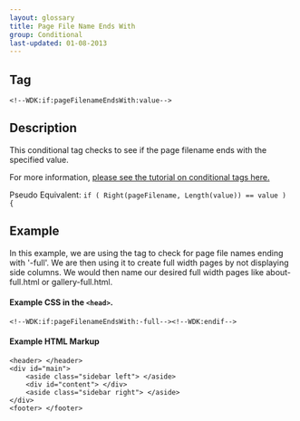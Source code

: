 ```yaml
---
layout: glossary
title: Page File Name Ends With
group: Conditional
last-updated: 01-08-2013
---
```



## Tag

`<!--WDK:if:pageFilenameEndsWith:value-->`

## Description

This conditional tag checks to see if the page filename ends with the specified value.

For more information, [please see the tutorial on conditional tags here.](/pages/tutorials/12conditional-tags.html)

Pseudo Equivalent:
`if ( Right(pageFilename, Length(value)) == value )  {`

## Example
In this example, we are using the tag to check for page file names ending with '-full'. We are then using it to create full width pages by not displaying side columns. We would then name our desired full width pages like about-full.html or gallery-full.html.

#### Example CSS in the `<head>`.

~~~
<!--WDK:if:pageFilenameEndsWith:-full--><!--WDK:endif-->
~~~

#### Example HTML Markup
~~~
<header> </header>
<div id="main">
	<aside class="sidebar left"> </aside>
	<div id="content"> </div>
	<aside class="sidebar right"> </aside>
</div>
<footer> </footer>
~~~